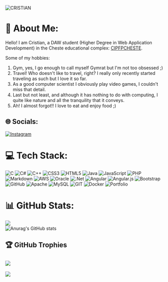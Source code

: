 ![CRISTIAN](https://github.com/CristiaanDev/JS-DAW-2023-practicas-CRISTIAN-IAKAB/assets/118348611/482bd639-cc89-4828-a708-2d8aa5b6e26c)
# 💫 About Me:
Hello! I am Cristian, a DAW student (Higher Degree in Web Application Development)
in the Cheste educational complex: [CIPFPCHESTE](https://www.fpcheste.com/joomla/index.php/es/).

Some of my hobbies:

1. Gym, yes, I go enough to call myself Gymrat but I'm not too obsessed ;)
2. Travel! Who doesn't like to travel, right? I really only recently started traveling as such but I love it so far.
3. As a good computer scientist I obviously play video games, I couldn't miss that detail.
4. Last but not least, and although it has nothing to do with computing, I quite like nature and all the tranquility that it conveys.
5. Ah! I almost forgot!! I love to eat and enjoy food ;)



## 🌐 Socials:
[![Instagram](https://img.shields.io/badge/Instagram-%23E4405F.svg?logo=Instagram&logoColor=white)](https://instagram.com/cristian.cmi)

# 💻 Tech Stack:
![C](https://img.shields.io/badge/c-%2300599C.svg?style=for-the-badge&logo=c&logoColor=white) ![C#](https://img.shields.io/badge/c%23-%23239120.svg?style=for-the-badge&logo=c-sharp&logoColor=white) ![C++](https://img.shields.io/badge/c++-%2300599C.svg?style=for-the-badge&logo=c%2B%2B&logoColor=white) ![CSS3](https://img.shields.io/badge/css3-%231572B6.svg?style=for-the-badge&logo=css3&logoColor=white) ![HTML5](https://img.shields.io/badge/html5-%23E34F26.svg?style=for-the-badge&logo=html5&logoColor=white) ![Java](https://img.shields.io/badge/java-%23ED8B00.svg?style=for-the-badge&logo=java&logoColor=white) ![JavaScript](https://img.shields.io/badge/javascript-%23323330.svg?style=for-the-badge&logo=javascript&logoColor=%23F7DF1E) ![PHP](https://img.shields.io/badge/php-%23777BB4.svg?style=for-the-badge&logo=php&logoColor=white) ![Markdown](https://img.shields.io/badge/markdown-%23000000.svg?style=for-the-badge&logo=markdown&logoColor=white) ![AWS](https://img.shields.io/badge/AWS-%23FF9900.svg?style=for-the-badge&logo=amazon-aws&logoColor=white) ![Oracle](https://img.shields.io/badge/Oracle-F80000?style=for-the-badge&logo=oracle&logoColor=white) ![.Net](https://img.shields.io/badge/.NET-5C2D91?style=for-the-badge&logo=.net&logoColor=white) ![Angular](https://img.shields.io/badge/angular-%23DD0031.svg?style=for-the-badge&logo=angular&logoColor=white) ![Angular.js](https://img.shields.io/badge/angular.js-%23E23237.svg?style=for-the-badge&logo=angularjs&logoColor=white) ![Bootstrap](https://img.shields.io/badge/bootstrap-%23563D7C.svg?style=for-the-badge&logo=bootstrap&logoColor=white) ![GitHub](https://img.shields.io/badge/GitHub-%23121011.svg?style=for-the-badge&logo=github&logoColor=white) ![Apache](https://img.shields.io/badge/apache-%23D42029.svg?style=for-the-badge&logo=apache&logoColor=white) ![MySQL](https://img.shields.io/badge/mysql-%2300f.svg?style=for-the-badge&logo=mysql&logoColor=white) ![GIT](https://img.shields.io/badge/Git-fc6d26?style=for-the-badge&logo=git&logoColor=white) ![Docker](https://img.shields.io/badge/docker-%230db7ed.svg?style=for-the-badge&logo=docker&logoColor=white) ![Portfolio](https://img.shields.io/badge/Portfolio-%23000000.svg?style=for-the-badge&logo=firefox&logoColor=#FF7139)
# 📊 GitHub Stats: <br/>
![](https://github-readme-streak-stats.herokuapp.com/?user=Cristiaan.dev&theme=dark&hide_border=false)<br/>
![Anurag's GitHub stats](https://github-readme-stats.vercel.app/api?username=CristiaanDev&show_icons=true&theme=radical)
## 🏆 GitHub Trophies
![](https://github-profile-trophy.vercel.app/?username=CristiaanDev&theme=radical&no-frame=false&no-bg=true&margin-w=4)
---
[![](https://visitcount.itsvg.in/api?id=Cristiaan.dev&icon=0&color=0)](https://visitcount.itsvg.in)
